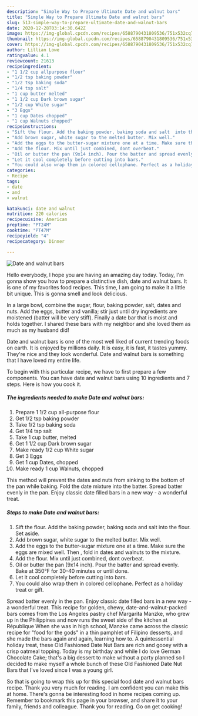 ```yaml
---
description: "Simple Way to Prepare Ultimate Date and walnut bars"
title: "Simple Way to Prepare Ultimate Date and walnut bars"
slug: 513-simple-way-to-prepare-ultimate-date-and-walnut-bars
date: 2020-12-28T03:14:30.642Z
image: https://img-global.cpcdn.com/recipes/6588790431809536/751x532cq70/date-and-walnut-bars-recipe-main-photo.jpg
thumbnail: https://img-global.cpcdn.com/recipes/6588790431809536/751x532cq70/date-and-walnut-bars-recipe-main-photo.jpg
cover: https://img-global.cpcdn.com/recipes/6588790431809536/751x532cq70/date-and-walnut-bars-recipe-main-photo.jpg
author: Lillian Lowe
ratingvalue: 4.1
reviewcount: 21613
recipeingredient:
- "1 1/2 cup allpurpose flour"
- "1/2 tsp baking powder"
- "1/2 tsp baking soda"
- "1/4 tsp salt"
- "1 cup butter melted"
- "1 1/2 cup Dark brown sugar"
- "1/2 cup White sugar"
- "3 Eggs"
- "1 cup Dates chopped"
- "1 cup Walnuts chopped"
recipeinstructions:
- "Sift the flour. Add the baking powder, baking soda and salt  into the flour. Set aside."
- "Add brown sugar, white sugar to the melted butter. Mix well."
- "Add the eggs to the butter-sugar mixture one at a time. Make sure the eggs are mixed well. Then , fold in dates and walnuts to the mixture."
- "Add the flour. Mix until just combined, dont overbeat."
- "Oil or butter the pan (9x14 inch). Pour the batter and spread evenly. Bake at 350°F for 30-40 minutes or until done."
- "Let it cool completely before cutting into bars."
- "You could also wrap them in colored cellophane. Perfect as a holiday treat or gift."
categories:
- Recipe
tags:
- date
- and
- walnut

katakunci: date and walnut 
nutrition: 220 calories
recipecuisine: American
preptime: "PT24M"
cooktime: "PT47M"
recipeyield: "4"
recipecategory: Dinner

---
```



![Date and walnut bars](https://img-global.cpcdn.com/recipes/6588790431809536/751x532cq70/date-and-walnut-bars-recipe-main-photo.jpg)

Hello everybody, I hope you are having an amazing day today. Today, I'm gonna show you how to prepare a distinctive dish, date and walnut bars. It is one of my favorites food recipes. This time, I am going to make it a little bit unique. This is gonna smell and look delicious.

In a large bowl, combine the sugar, flour, baking powder, salt, dates and nuts. Add the eggs, butter and vanilla; stir just until dry ingredients are moistened (batter will be very stiff). Finally a date bar that is moist and holds together. I shared these bars with my neighbor and she loved them as much as my husband did!

Date and walnut bars is one of the most well liked of current trending foods on earth. It is enjoyed by millions daily. It is easy, it is fast, it tastes yummy. They're nice and they look wonderful. Date and walnut bars is something that I have loved my entire life.


To begin with this particular recipe, we have to first prepare a few components. You can have date and walnut bars using 10 ingredients and 7 steps. Here is how you cook it.

<!--inarticleads1-->

##### The ingredients needed to make Date and walnut bars:

1. Prepare 1 1/2 cup all-purpose flour
1. Get 1/2 tsp baking powder
1. Take 1/2 tsp baking soda
1. Get 1/4 tsp salt
1. Take 1 cup butter, melted
1. Get 1 1/2 cup Dark brown sugar
1. Make ready 1/2 cup White sugar
1. Get 3 Eggs
1. Get 1 cup Dates, chopped
1. Make ready 1 cup Walnuts, chopped


This method will prevent the dates and nuts from sinking to the bottom of the pan while baking. Fold the date mixture into the batter. Spread batter evenly in the pan. Enjoy classic date filled bars in a new way - a wonderful treat. 

<!--inarticleads2-->

##### Steps to make Date and walnut bars:

1. Sift the flour. Add the baking powder, baking soda and salt  into the flour. Set aside.
1. Add brown sugar, white sugar to the melted butter. Mix well.
1. Add the eggs to the butter-sugar mixture one at a time. Make sure the eggs are mixed well. Then , fold in dates and walnuts to the mixture.
1. Add the flour. Mix until just combined, dont overbeat.
1. Oil or butter the pan (9x14 inch). Pour the batter and spread evenly. Bake at 350°F for 30-40 minutes or until done.
1. Let it cool completely before cutting into bars.
1. You could also wrap them in colored cellophane. Perfect as a holiday treat or gift.


Spread batter evenly in the pan. Enjoy classic date filled bars in a new way - a wonderful treat. This recipe for golden, chewy, date-and-walnut-packed bars comes from the Los Angeles pastry chef Margarita Manzke, who grew up in the Philippines and now runs the sweet side of the kitchen at République When she was in high school, Manzke came across the classic recipe for &#34;food for the gods&#34; in a thin pamphlet of Filipino desserts, and she made the bars again and again, learning how to. A quintessential holiday treat, these Old Fashioned Date Nut Bars are rich and gooey with a crisp oatmeal topping. Today is my birthday and while I do love German Chocolate Cake; that&#39;s a big dessert to make without a party planned so I decided to make myself a whole bunch of these Old Fashioned Date Nut Bars that I&#39;ve loved since I was a young girl. 

So that is going to wrap this up for this special food date and walnut bars recipe. Thank you very much for reading. I am confident you can make this at home. There's gonna be interesting food in home recipes coming up. Remember to bookmark this page in your browser, and share it to your family, friends and colleague. Thank you for reading. Go on get cooking!
